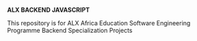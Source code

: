 __ALX BACKEND JAVASCRIPT__

This repository is for ALX Africa Education Software Engineering Programme Backend Specialization Projects
